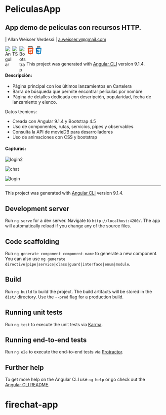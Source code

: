 # PeliculasApp
## App demo de películas con recursos HTTP.
| Allan Weisser Verdessi
| a.weisser.v@gmail.com

<img align="left" alt="Angular" width="23px" src="https://user-images.githubusercontent.com/19677373/135019551-2c513f0a-69f6-49f8-b525-923b7bb9ffb6.png" />
<img align="left" alt="TS" width="23px" src="https://user-images.githubusercontent.com/19677373/135018966-b1ee5d5a-a442-4564-9daa-47bab1a6f7a9.png" />
<img align="left" alt="Bootstrap" width="23px" src="https://user-images.githubusercontent.com/19677373/135018970-237c147b-2e25-477f-845b-5ff74c07294b.png" />
<img align="left" alt="HTML5" width="26px" src="https://raw.githubusercontent.com/github/explore/80688e429a7d4ef2fca1e82350fe8e3517d3494d/topics/html/html.png" />
<img align="left" alt="CSS3" width="26px" src="https://raw.githubusercontent.com/github/explore/80688e429a7d4ef2fca1e82350fe8e3517d3494d/topics/css/css.png" />

<br><br>

This project was generated with [Angular CLI](https://github.com/angular/angular-cli) version 9.1.4.

#### Descripción:

  - Página principal con los últimos lanzamientos en Cartelera
  - Barra de búsqueda que permite encontrar películas por nombre
  - Página de detalles dedicada con descripción, popularidad, fecha de lanzamiento y elenco.

Datos técnicos:

  - Creada con Angular 9.1.4 y Bootstrap 4.5
  - Uso de componentes, rutas, servicios, pipes y observables
  - Consulta la API de movieDB para desarrolladores
  - Uso de animaciones con CSS y bootstrap
  
  
  
  #### Capturas:
  
![login2](https://user-images.githubusercontent.com/19677373/135384775-ab371715-dba4-407c-9125-6e7c7df9f65d.PNG)

![chat](https://user-images.githubusercontent.com/19677373/135384780-52e19127-3fe3-411d-a33f-f690c2ac8a50.PNG)

![login](https://user-images.githubusercontent.com/19677373/135384781-4864f621-ac1e-4557-8833-88de64d1405b.PNG)

----------

This project was generated with [Angular CLI](https://github.com/angular/angular-cli) version 9.1.4.

## Development server

Run `ng serve` for a dev server. Navigate to `http://localhost:4200/`. The app will automatically reload if you change any of the source files.

## Code scaffolding

Run `ng generate component component-name` to generate a new component. You can also use `ng generate directive|pipe|service|class|guard|interface|enum|module`.

## Build

Run `ng build` to build the project. The build artifacts will be stored in the `dist/` directory. Use the `--prod` flag for a production build.

## Running unit tests

Run `ng test` to execute the unit tests via [Karma](https://karma-runner.github.io).

## Running end-to-end tests

Run `ng e2e` to execute the end-to-end tests via [Protractor](http://www.protractortest.org/).

## Further help

To get more help on the Angular CLI use `ng help` or go check out the [Angular CLI README](https://github.com/angular/angular-cli/blob/master/README.md).
# firechat-app

